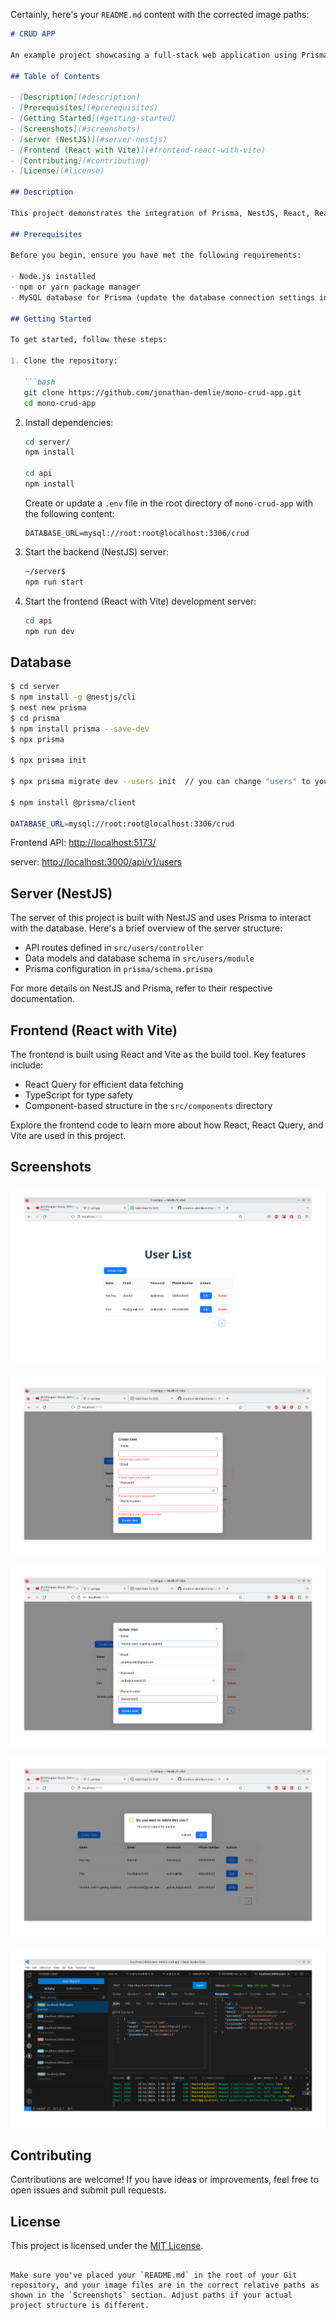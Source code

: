 Certainly, here's your `README.md` content with the corrected image paths:

```markdown
# CRUD APP

An example project showcasing a full-stack web application using Prisma, NestJS, React, React Query, TypeScript, and Vite.

## Table of Contents

- [Description](#description)
- [Prerequisites](#prerequisites)
- [Getting Started](#getting-started)
- [Screenshots](#screenshots)
- [server (NestJS)](#server-nestjs)
- [Frontend (React with Vite)](#frontend-react-with-vite)
- [Contributing](#contributing)
- [License](#license)

## Description

This project demonstrates the integration of Prisma, NestJS, React, React Query, TypeScript, and Vite to build a modern full-stack web application. It's designed to help you get started with a strong foundation for your own projects.

## Prerequisites

Before you begin, ensure you have met the following requirements:

- Node.js installed
- npm or yarn package manager
- MySQL database for Prisma (update the database connection settings in the backend as needed)

## Getting Started

To get started, follow these steps:

1. Clone the repository:

   ```bash
   git clone https://github.com/jonathan-demlie/mono-crud-app.git
   cd mono-crud-app
   ```

2. Install dependencies:

   ```bash
   cd server/
   npm install

   cd api
   npm install
   ```

   Create or update a `.env` file in the root directory of `mono-crud-app` with the following content:

   ```plaintext
   DATABASE_URL=mysql://root:root@localhost:3306/crud
   ```

3. Start the backend (NestJS) server:

   ```bash
   ~/server$
   npm run start
   ```

4. Start the frontend (React with Vite) development server:

   ```bash
   cd api
   npm run dev
   ```

## Database

```bash
$ cd server
$ npm install -g @nestjs/cli
$ nest new prisma
$ cd prisma
$ npm install prisma --save-dev
$ npx prisma

$ npx prisma init

$ npx prisma migrate dev --users init  // you can change "users" to your preferred name

$ npm install @prisma/client

DATABASE_URL=mysql://root:root@localhost:3306/crud
```

Frontend API: [http://localhost:5173/](http://localhost:5173/)

server: [http://localhost:3000/api/v1/users](http://localhost:3000/api/v1/users)

## Server (NestJS)

The server of this project is built with NestJS and uses Prisma to interact with the database. Here's a brief overview of the server structure:

- API routes defined in `src/users/controller`
- Data models and database schema in `src/users/module`
- Prisma configuration in `prisma/schema.prisma`

For more details on NestJS and Prisma, refer to their respective documentation.

## Frontend (React with Vite)

The frontend is built using React and Vite as the build tool. Key features include:

- React Query for efficient data fetching
- TypeScript for type safety
- Component-based structure in the `src/components` directory

Explore the frontend code to learn more about how React, React Query, and Vite are used in this project.

## Screenshots

![Screenshot 1](api/screenshots/screenshot1.png)

![Screenshot 2](api/screenshots/screenshot2.png)

![Screenshot 3](api/screenshots/screenshot3.png)

![Screenshot 4](api/screenshots/screenshot4.png)

![Screenshot 5](api/screenshots/screenshot5.png)

## Contributing

Contributions are welcome! If you have ideas or improvements, feel free to open issues and submit pull requests.

## License

This project is licensed under the [MIT License](LICENSE).
```

Make sure you've placed your `README.md` in the root of your Git repository, and your image files are in the correct relative paths as shown in the `Screenshots` section. Adjust paths if your actual project structure is different.